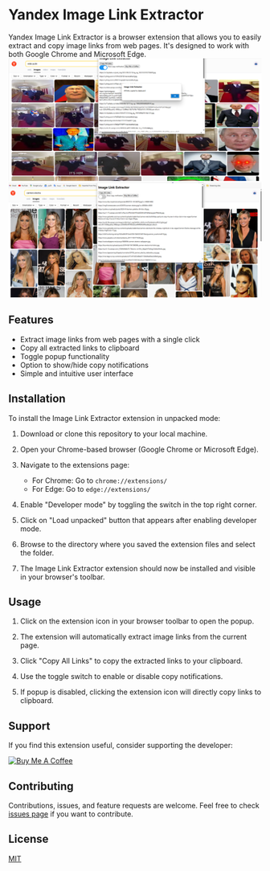 # Yandex Image Link Extractor

Yandex Image Link Extractor is a browser extension that allows you to easily extract and copy image links from web pages. It's designed to work with both Google Chrome and Microsoft Edge.
![Carmen Electra Search](1.png)
![Wide Putin Search](2.png)
## Features

- Extract image links from web pages with a single click
- Copy all extracted links to clipboard
- Toggle popup functionality
- Option to show/hide copy notifications
- Simple and intuitive user interface

## Installation

To install the Image Link Extractor extension in unpacked mode:

1. Download or clone this repository to your local machine.

2. Open your Chrome-based browser (Google Chrome or Microsoft Edge).

3. Navigate to the extensions page:
   - For Chrome: Go to `chrome://extensions/`
   - For Edge: Go to `edge://extensions/`

4. Enable "Developer mode" by toggling the switch in the top right corner.

5. Click on "Load unpacked" button that appears after enabling developer mode.

6. Browse to the directory where you saved the extension files and select the folder.

7. The Image Link Extractor extension should now be installed and visible in your browser's toolbar.

## Usage

1. Click on the extension icon in your browser toolbar to open the popup.

2. The extension will automatically extract image links from the current page.

3. Click "Copy All Links" to copy the extracted links to your clipboard.

4. Use the toggle switch to enable or disable copy notifications.

5. If popup is disabled, clicking the extension icon will directly copy links to clipboard.

## Support

If you find this extension useful, consider supporting the developer:

[![Buy Me A Coffee](https://www.buymeacoffee.com/assets/img/custom_images/orange_img.png)](https://buymeacoffee.com/milky99)

## Contributing

Contributions, issues, and feature requests are welcome. Feel free to check [issues page](link-to-your-issues-page) if you want to contribute.

## License

[MIT](link-to-your-license-file)
